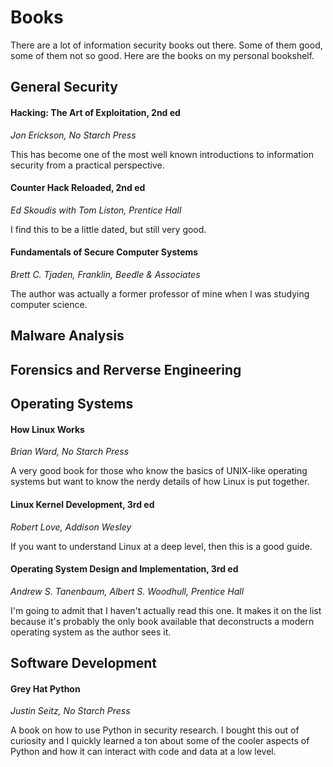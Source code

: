 Books
=====

There are a lot of information security books out there.  Some of them good, some of them not so good.  Here are the books
on my personal bookshelf.

## General Security

#### Hacking: The Art of Exploitation, 2nd ed
*Jon Erickson, No Starch Press*

This has become one of the most well known introductions to information security from a practical perspective.

#### Counter Hack Reloaded, 2nd ed
*Ed Skoudis with Tom Liston, Prentice Hall*

I find this to be a little dated, but still very good.

#### Fundamentals of Secure Computer Systems
*Brett C. Tjaden, Franklin, Beedle & Associates*

The author was actually a former professor of mine when I was studying computer science.

## Malware Analysis

## Forensics and Rerverse Engineering


## Operating Systems

#### How Linux Works
*Brian Ward, No Starch Press*

A very good book for those who know the basics of UNIX-like operating systems but want to know the nerdy details of how Linux is put
together.

#### Linux Kernel Development, 3rd ed
*Robert Love, Addison Wesley*

If you want to understand Linux at a deep level, then this is a good guide.

#### Operating System Design and Implementation, 3rd ed
*Andrew S. Tanenbaum, Albert S. Woodhull, Prentice Hall*

I'm going to admit that I haven't actually read this one.  It makes it on the list because it's probably the only book available that 
deconstructs a modern operating system as the author sees it.


## Software Development

#### Grey Hat Python
*Justin Seitz, No Starch Press*

A book on how to use Python in security research.  I bought this out of curiosity and I quickly learned a ton about some of the cooler
aspects of Python and how it can interact with code and data at a low level.
